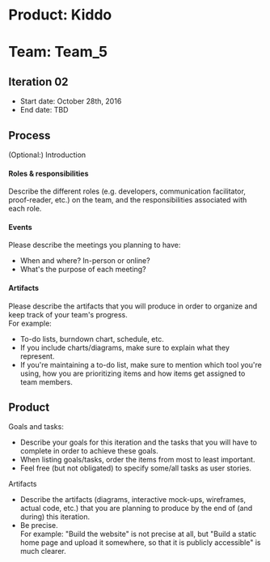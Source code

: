 # Product: Kiddo
# Team: Team_5

## Iteration 02

 * Start date: October 28th, 2016
 * End date: TBD
 
## Process

(Optional:) Introduction

#### Roles & responsibilities

Describe the different roles (e.g. developers, communication facilitator,
proof-reader, etc.) on the team, and the responsibilities associated with each role.

#### Events

Please describe the meetings you planning to have:
 * When and where? In-person or online?
 * What's the purpose of each meeting?

#### Artifacts

Please describe the artifacts that you will produce in order to organize and keep track of your team's progress.       
For example:
 * To-do lists, burndown chart, schedule, etc.
 * If you include charts/diagrams, make sure to explain what they represent.
 * If you're maintaining a to-do list, make sure to mention which tool you're using, how you are prioritizing items and how items get assigned to team members.


## Product

Goals and tasks:

 * Describe your goals for this iteration and the tasks that you will have to complete in order to achieve these goals.
 * When listing goals/tasks, order the items from most to least important.
 * Feel free (but not obligated) to specify some/all tasks as user stories.

Artifacts

 * Describe the artifacts (diagrams, interactive mock-ups, wireframes, actual code, etc.)
   that you are planning to produce by the end of (and during) this iteration.
 * Be precise.         
   For example: "Build the website" is not precise at all, but "Build a static home page and upload it somewhere, so that it is publicly accessible" is much clearer.
